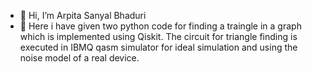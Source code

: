 - 👋 Hi, I’m Arpita Sanyal Bhaduri
- 👀 Here i have given two python code for finding a traingle in a graph which is implemented using Qiskit. The circuit for triangle finding is executed in 
IBMQ qasm simulator for ideal simulation and using the noise model of a real device.

<!---
abhaduri77/abhaduri77 is a ✨ special ✨ repository because its `README.md` (this file) appears on your GitHub profile.
You can click the Preview link to take a look at your changes.
--->
